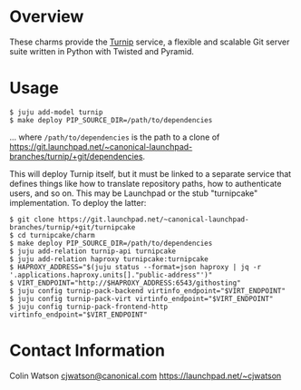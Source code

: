 # Overview

These charms provide the [Turnip](https://launchpad.net/turnip) service, a
flexible and scalable Git server suite written in Python with Twisted and
Pyramid.

# Usage

    $ juju add-model turnip
    $ make deploy PIP_SOURCE_DIR=/path/to/dependencies

... where `/path/to/dependencies` is the path to a clone of
https://git.launchpad.net/~canonical-launchpad-branches/turnip/+git/dependencies.

This will deploy Turnip itself, but it must be linked to a separate service
that defines things like how to translate repository paths, how to
authenticate users, and so on.  This may be Launchpad or the stub
"turnipcake" implementation.  To deploy the latter:

    $ git clone https://git.launchpad.net/~canonical-launchpad-branches/turnip/+git/turnipcake
    $ cd turnipcake/charm
    $ make deploy PIP_SOURCE_DIR=/path/to/dependencies
    $ juju add-relation turnip-api turnipcake
    $ juju add-relation haproxy turnipcake:turnipcake
    $ HAPROXY_ADDRESS="$(juju status --format=json haproxy | jq -r '.applications.haproxy.units[]."public-address"')"
    $ VIRT_ENDPOINT="http://$HAPROXY_ADDRESS:6543/githosting"
    $ juju config turnip-pack-backend virtinfo_endpoint="$VIRT_ENDPOINT"
    $ juju config turnip-pack-virt virtinfo_endpoint="$VIRT_ENDPOINT"
    $ juju config turnip-pack-frontend-http virtinfo_endpoint="$VIRT_ENDPOINT"

# Contact Information

Colin Watson <cjwatson@canonical.com>
https://launchpad.net/~cjwatson
